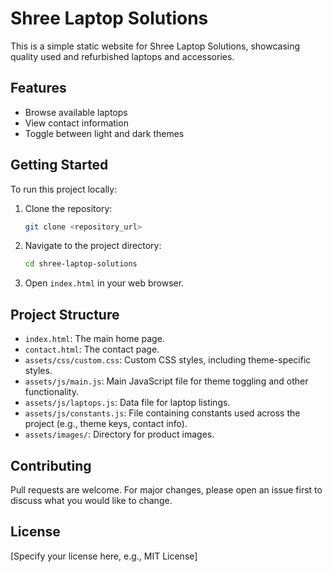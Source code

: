 # Shree Laptop Solutions

This is a simple static website for Shree Laptop Solutions, showcasing quality used and refurbished laptops and accessories.

## Features

-   Browse available laptops
-   View contact information
-   Toggle between light and dark themes

## Getting Started

To run this project locally:

1.  Clone the repository:

    ```bash
    git clone <repository_url>
    ```

2.  Navigate to the project directory:

    ```bash
    cd shree-laptop-solutions
    ```

3.  Open `index.html` in your web browser.

## Project Structure

-   `index.html`: The main home page.
-   `contact.html`: The contact page.
-   `assets/css/custom.css`: Custom CSS styles, including theme-specific styles.
-   `assets/js/main.js`: Main JavaScript file for theme toggling and other functionality.
-   `assets/js/laptops.js`: Data file for laptop listings.
-   `assets/js/constants.js`: File containing constants used across the project (e.g., theme keys, contact info).
-   `assets/images/`: Directory for product images.

## Contributing

Pull requests are welcome. For major changes, please open an issue first to discuss what you would like to change.

## License

[Specify your license here, e.g., MIT License] 